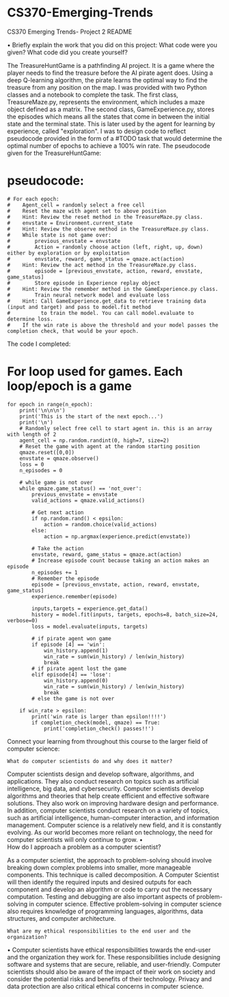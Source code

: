 # CS370-Emerging-Trends



CS370 Emerging Trends- Project 2 
README

•	Briefly explain the work that you did on this project: What code were you given? What code did you create yourself?

The TreasureHuntGame is a pathfinding AI project. It is a game where the player needs to find the treasure before the AI pirate agent does. Using a deep Q-learning algorithm, the pirate learns the optimal way to find the treasure from any position on the map. I was provided with two Python classes and a notebook to complete the task. The first class, TreasureMaze.py, represents the environment, which includes a maze object defined as a matrix. The second class, GameExperience.py, stores the episodes  which means all the states that come in between the initial state and the terminal state. This is later used by the agent for learning by experience, called "exploration". 
I was to design code to reflect pseudocode provided in the form of a #TODO task that would determine the optimal number of epochs to achieve a 100% win rate.
The pseudocode given for the TreasureHuntGame:

# pseudocode:
    # For each epoch:
    #    Agent_cell = randomly select a free cell
    #    Reset the maze with agent set to above position
    #    Hint: Review the reset method in the TreasureMaze.py class.
    #    envstate = Environment.current_state
    #    Hint: Review the observe method in the TreasureMaze.py class.
    #    While state is not game over:
    #        previous_envstate = envstate
    #        Action = randomly choose action (left, right, up, down) either by exploration or by exploitation
    #        envstate, reward, game_status = qmaze.act(action)
    #    Hint: Review the act method in the TreasureMaze.py class.
    #        episode = [previous_envstate, action, reward, envstate, game_status]
    #        Store episode in Experience replay object
    #    Hint: Review the remember method in the GameExperience.py class.
    #        Train neural network model and evaluate loss
    #    Hint: Call GameExperience.get_data to retrieve training data (input and target) and pass to model.fit method 
    #          to train the model. You can call model.evaluate to determine loss.
    #    If the win rate is above the threshold and your model passes the completion check, that would be your epoch.


The code I completed:

# For loop used for games. Each loop/epoch is a game
    for epoch in range(n_epoch):
        print('\n\n\n')
        print('This is the start of the next epoch...')
        print('\n')
        # Randomly select free cell to start agent in. this is an array with length of 2
        agent_cell = np.random.randint(0, high=7, size=2)
        # Reset the game with agent at the random starting position
        qmaze.reset([0,0])
        envstate = qmaze.observe()
        loss = 0
        n_episodes = 0
        
        # while game is not over
        while qmaze.game_status() == 'not_over':
            previous_envstate = envstate
            valid_actions = qmaze.valid_actions()
            
            # Get next action
            if np.random.rand() < epsilon:
                action = random.choice(valid_actions)
            else:
                action = np.argmax(experience.predict(envstate))
            
            # Take the action
            envstate, reward, game_status = qmaze.act(action)
            # Increase episode count because taking an action makes an episode
            n_episodes += 1
            # Remember the episode
            episode = [previous_envstate, action, reward, envstate, game_status]
            experience.remember(episode)                
                
            inputs,targets = experience.get_data()            
            history = model.fit(inputs, targets, epochs=8, batch_size=24, verbose=0)
            loss = model.evaluate(inputs, targets)
            
            # if pirate agent won game
            if episode [4] == 'win':
                win_history.append(1)
                win_rate = sum(win_history) / len(win_history)
                break
            # if pirate agent lost the game
            elif episode[4] == 'lose':
                win_history.append(0)
                win_rate = sum(win_history) / len(win_history)
                break
            # else the game is not over
        
        if win_rate > epsilon:
            print('win rate is larger than epsilon!!!!')
            if completion_check(model, qmaze) == True:
                print('completion_check() passes!!')


Connect your learning from throughout this course to the larger field of computer science:

	What do computer scientists do and why does it matter?
  
Computer scientists design and develop software, algorithms, and applications. They also conduct research on topics such as artificial intelligence, big data, and cybersecurity. Computer scientists develop algorithms and theories that help create efficient and effective software solutions. They also work on improving hardware design and performance. In addition, computer scientists conduct research on a variety of topics, such as artificial intelligence, human-computer interaction, and information management. Computer science is a relatively new field, and it is constantly evolving. As our world becomes more reliant on technology, the need for computer scientists will only continue to grow.
•	
	How do I approach a problem as a computer scientist?
  
As a computer scientist, the approach to problem-solving should involve breaking down complex problems into smaller, more manageable components. This technique is called decomposition. A Computer Scientist will then identify the required inputs and desired outputs for each component and develop an algorithm or code to carry out the necessary computation. Testing and debugging are also important aspects of problem-solving in computer science. Effective problem-solving in computer science also requires knowledge of programming languages, algorithms, data structures, and computer architecture.

	What are my ethical responsibilities to the end user and the organization?

•	Computer scientists have ethical responsibilities towards the end-user and the organization they work for. These responsibilities include designing software and systems that are secure, reliable, and user-friendly. Computer scientists should also be aware of the impact of their work on society and consider the potential risks and benefits of their technology. Privacy and data protection are also critical ethical concerns in computer science.


